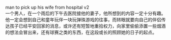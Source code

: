 man to pick up his wife from hospital v2  
一个男人，在一个雨后的下午去医院接他的妻子，他所想到的内容一定十分有趣。他一定会想到自己和童年玩伴一块玩弹珠游戏的往事，而转眼就要向自己的伴侣传达孩子已经平安回家的消息，或许还有短暂地重拾权力，向家里偷偷添置一些烟酒的想法会冒出来，还有球赛之类的东西，在这段或长的照顾她的日子的起点。